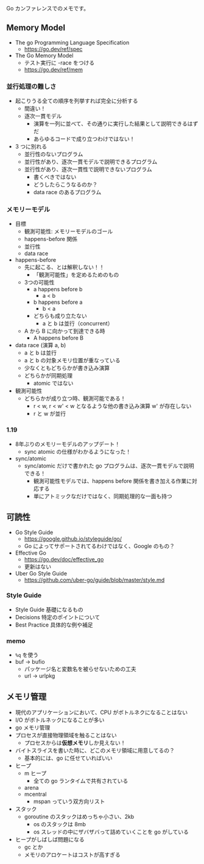 Go カンファレンスでのメモです。

## Memory Model

- The go Programming Language Specification
  - https://go.dev/ref/spec
- The Go Memory Model
  - テスト実行に -race をつける
  - https://go.dev/ref/mem

### 並行処理の難しさ

- 起こりうる全ての順序を列挙すれば完全に分析する
  - 間違い！
  - 逐次一貫モデル
    - 演算を一列に並べて、その通りに実行した結果として説明できるはずだ
    - あらゆるコードで成り立つわけではない！
- 3 つに別れる
  - 並行性のないプログラム
  - 並行性があり、逐次一貫モデルで説明できるプログラム
  - 並行性があり、逐次一貫性で説明できないプログラム
    - 書くべきではない
    - どうしたらこうなるのか？
    - data race のあるプログラム

### メモリーモデル

- 目標
  - 観測可能性: メモリーモデルのゴール
  - happens-before 関係
  - 並行性
  - data race
- happens-before
  - 先に起こる、とは解釈しない！！
    - 「観測可能性」を定めるためのもの
  - 3つの可能性
    - a happens before b
      - a < b
    - b happens before a
      - b < a
    - どちらも成り立たない
      - a と b は並行（concurrent）
  - A から B に向かって到達できる時
    - A happens before B
- data race (演算 a, b)
  - a と b は並行
  - a と b の対象メモリ位置が重なっている
  - 少なくともどちらかが書き込み演算
  - どちらかが同期処理
    - atomic ではない
- 観測可能性
  - どちらかが成り立つ時、観測可能である！
    - r < w, r < w' < w となるような他の書き込み演算 w' が存在しない
    - r と w が並行

### 1.19

- 8年ぶりのメモリーモデルのアップデート！
  - sync atomic の仕様がわかるようになった！
- sync/atomic
  - sync/atomic だけで書かれた go プログラムは、逐次一貫モデルで説明できる！
    - 観測可能性モデルでは、happens before 関係を書き加える作業に対応する
    - 単にアトミックなだけではなく、同期処理的な一面も持つ


## 可読性

- Go Style Guide
  - https://google.github.io/styleguide/go/
  - Go によってサポートされてるわけではなく、Google のもの？
- Effective Go
  - https://go.dev/doc/effective_go
  - 更新はない
- Uber Go Style Guide
  - https://github.com/uber-go/guide/blob/master/style.md

### Style Guide

- Style Guide 基礎になるもの
- Decisions 特定のポイントについて
- Best Practice 具体的な例や補足

### memo

- `%q` を使う
- buf -> bufio
  - パッケージ名と変数名を被らせないための工夫
  - url -> urlpkg


## メモリ管理

- 現代のアプリケーションにおいて、CPU がボトルネクになることはない
- I/O がボトルネックになることが多い
- go メモリ管理
- プロセスが直接物理領域を触ることはない
  - プロセスからは**仮想メモリ**しか見えない！
- バイトスライスを書いた時に、どこのメモリ領域に用意してるの？
  - 基本的には、go に任せていればいい
- ヒープ
  - m ヒープ
    - 全ての go ランタイムで共有されている
  - arena
  - mcentral
    - mspan っていう双方向リスト
- スタック
  - goroutine のスタックはめっちゃ小さい、2kb
    - os のスタックは 8mb
    - os スレッドの中にザバザバって詰めていくことを go がしている
- ヒープがしばしば問題になる
  - gc とか
  - メモリのアロケートはコストが高すぎる

